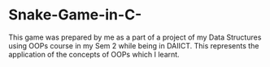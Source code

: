 # Snake-Game-in-C-
This game was prepared by me as a part of a project of my Data Structures using OOPs course in my Sem 2 while being in DAIICT. This represents the application of the concepts of OOPs which I learnt.
